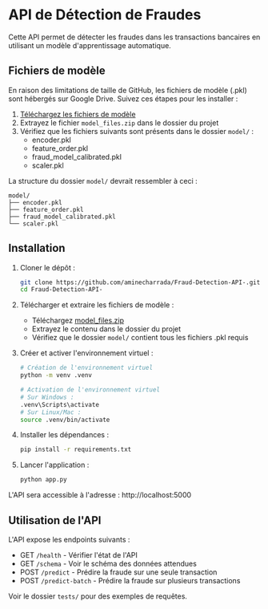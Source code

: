 # API de Détection de Fraudes

Cette API permet de détecter les fraudes dans les transactions bancaires en utilisant un modèle d'apprentissage automatique.

## Fichiers de modèle

En raison des limitations de taille de GitHub, les fichiers de modèle (.pkl) sont hébergés sur Google Drive. Suivez ces étapes pour les installer :

1. [Téléchargez les fichiers de modèle](https://drive.google.com/file/d/1Yr9hl3-ELOumaueUBxGgngNjmOalBR0N/view?usp=sharing)
2. Extrayez le fichier `model_files.zip` dans le dossier du projet
3. Vérifiez que les fichiers suivants sont présents dans le dossier `model/` :
   - encoder.pkl
   - feature_order.pkl
   - fraud_model_calibrated.pkl
   - scaler.pkl

La structure du dossier `model/` devrait ressembler à ceci :
```
model/
├── encoder.pkl
├── feature_order.pkl
├── fraud_model_calibrated.pkl
└── scaler.pkl
```

## Installation

1. Cloner le dépôt :
   ```bash
   git clone https://github.com/aminecharrada/Fraud-Detection-API-.git
   cd Fraud-Detection-API-
   ```

2. Télécharger et extraire les fichiers de modèle :
   - Téléchargez [model_files.zip](https://drive.google.com/file/d/1Yr9hl3-ELOumaueUBxGgngNjmOalBR0N/view?usp=sharing)
   - Extrayez le contenu dans le dossier du projet
   - Vérifiez que le dossier `model/` contient tous les fichiers .pkl requis

3. Créer et activer l'environnement virtuel :
   ```bash
   # Création de l'environnement virtuel
   python -m venv .venv

   # Activation de l'environnement virtuel
   # Sur Windows :
   .venv\Scripts\activate
   # Sur Linux/Mac :
   source .venv/bin/activate
   ```

4. Installer les dépendances :
   ```bash
   pip install -r requirements.txt
   ```

5. Lancer l'application :
   ```bash
   python app.py
   ```

L'API sera accessible à l'adresse : http://localhost:5000

## Utilisation de l'API

L'API expose les endpoints suivants :

- GET `/health` - Vérifier l'état de l'API
- GET `/schema` - Voir le schéma des données attendues
- POST `/predict` - Prédire la fraude sur une seule transaction
- POST `/predict-batch` - Prédire la fraude sur plusieurs transactions

Voir le dossier `tests/` pour des exemples de requêtes.
